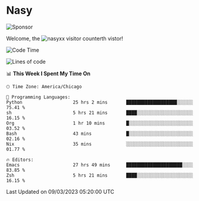 # Nasy

<!--
<p align="center">
<img height="200" src="https://github-readme-stats.vercel.app/api?username=nasyxx&count_private=true&show_icons=true&theme=dracula&include_all_commits=true"/>
<img height="200" src="https://github-readme-stats.vercel.app/api/top-langs/?username=nasyxx&theme=dracula&hide=html,jupyter+notebook&count_private=true&show_icons=true"/>
</p>

  
----------------
-->

![Sponsor](https://img.shields.io/static/v1.svg?label=Sponsor&message=%E2%9D%A4&logo=GitHub&style=flat&color=pink)
 
Welcome, the ![nasyxx visitor counter](https://count.getloli.com/get/@nasyxx?theme=rule34)th vistor!
 
<!--START_SECTION:waka-->
![Code Time](http://img.shields.io/badge/Code%20Time-3%2C240%20hrs%2058%20mins-blue)

![Lines of code](https://img.shields.io/badge/From%20Hello%20World%20I%27ve%20Written-6.0%20million%20lines%20of%20code-blue)

📊 **This Week I Spent My Time On** 

```text
🕑︎ Time Zone: America/Chicago

💬 Programming Languages: 
Python                   25 hrs 2 mins       ███████████████████░░░░░░   75.41 % 
sh                       5 hrs 21 mins       ████░░░░░░░░░░░░░░░░░░░░░   16.15 % 
Org                      1 hr 10 mins        █░░░░░░░░░░░░░░░░░░░░░░░░   03.52 % 
Bash                     43 mins             █░░░░░░░░░░░░░░░░░░░░░░░░   02.16 % 
Nix                      35 mins             ░░░░░░░░░░░░░░░░░░░░░░░░░   01.77 % 

🔥 Editors: 
Emacs                    27 hrs 49 mins      █████████████████████░░░░   83.85 % 
Zsh                      5 hrs 21 mins       ████░░░░░░░░░░░░░░░░░░░░░   16.15 % 
```


 Last Updated on 09/03/2023 05:20:00 UTC
<!--END_SECTION:waka-->

<!-- ![visitors](https://visitor-badge.laobi.icu/badge?page_id=nasyxx.nasyxx) -->
